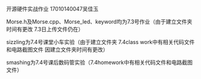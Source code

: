 开源硬件实战作业
17010140047吴佳玉

Morse.h及Morse.cpp、Morse_led、keyword均为7.3号作业（由于建立文件夹 时间有更改 7.3日上传文件仍在）

sizzling为7.4号课堂小车实验（由于建立文件夹 7.4class work中有相关代码文件和电路截图文件 因建立文件夹时间有更改）

smashing为7.4号课后数码管实验（7.4homework中有相关代码文件和电路截图文件）
